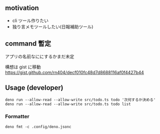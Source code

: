 ## motivation
- cli ツール作りたい
- 独り言メモツールしたい(日報補助ツール)

## command 暫定
アプリの名前なににするかまだ未定

構想は gist に移動
https://gist.github.com/rn404/decf010fc48d7d8688116af0f4427b44

## Usage (developer)
```
deno run --allow-read --allow-write src/todo.ts todo '次何するか決める' 
deno run --allow-read --allow-write src/todo.ts todo list
```

### Formatter

```
deno fmt -c .config/deno.jsonc 
```